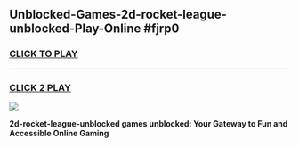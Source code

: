 
## Unblocked-Games-2d-rocket-league-unblocked-Play-Online #fjrp0
<h3>
<a href="https://news.freeplayer.one?title=2d-rocket-league-unblocked&ref=3">CLICK TO PLAY</a></h3>
<hr>

<h3>
<a href="https://news.freeplayer.one?title=2d-rocket-league-unblocked&ref=3">CLICK 2 PLAY</a>
  
</h3>

<a href="https://news.freeplayer.one?title=2d-rocket-league-unblocked&ref=3"><img src="https://clearcache.store/games.png"></a>


**2d-rocket-league-unblocked games unblocked: Your Gateway to Fun and Accessible Online Gaming**
